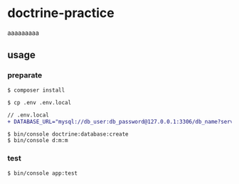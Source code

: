 # doctrine-practice
aaaaaaaaa
## usage

### preparate
```shell
$ composer install
```

```shell
$ cp .env .env.local
```
```diff
// .env.local
+ DATABASE_URL="mysql://db_user:db_password@127.0.0.1:3306/db_name?serverVersion=5.7"
```
```shell
$ bin/console doctrine:database:create
$ bin/console d:m:m
```
### test
```shell
$ bin/console app:test
```
